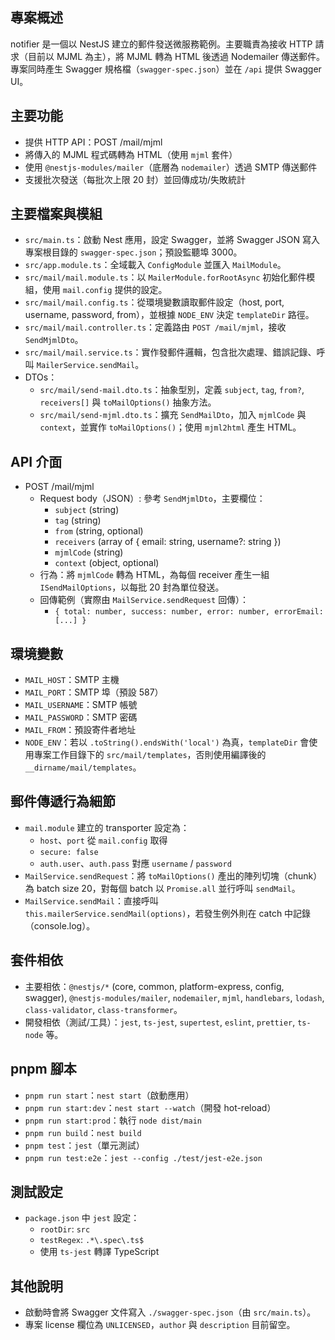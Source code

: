 ## 專案概述

notifier 是一個以 NestJS 建立的郵件發送微服務範例。主要職責為接收 HTTP 請求（目前以 MJML 為主），將 MJML 轉為 HTML 後透過 Nodemailer 傳送郵件。專案同時產生 Swagger 規格檔（`swagger-spec.json`）並在 `/api` 提供 Swagger UI。

## 主要功能

- 提供 HTTP API：POST /mail/mjml
- 將傳入的 MJML 程式碼轉為 HTML（使用 `mjml` 套件）
- 使用 `@nestjs-modules/mailer`（底層為 `nodemailer`）透過 SMTP 傳送郵件
- 支援批次發送（每批次上限 20 封）並回傳成功/失敗統計

## 主要檔案與模組

- `src/main.ts`：啟動 Nest 應用，設定 Swagger，並將 Swagger JSON 寫入專案根目錄的 `swagger-spec.json`；預設監聽埠 3000。
- `src/app.module.ts`：全域載入 `ConfigModule` 並匯入 `MailModule`。
- `src/mail/mail.module.ts`：以 `MailerModule.forRootAsync` 初始化郵件模組，使用 `mail.config` 提供的設定。
- `src/mail/mail.config.ts`：從環境變數讀取郵件設定（host, port, username, password, from），並根據 `NODE_ENV` 決定 `templateDir` 路徑。
- `src/mail/mail.controller.ts`：定義路由 `POST /mail/mjml`，接收 `SendMjmlDto`。
- `src/mail/mail.service.ts`：實作發郵件邏輯，包含批次處理、錯誤記錄、呼叫 `MailerService.sendMail`。
- DTOs：
	- `src/mail/send-mail.dto.ts`：抽象型別，定義 `subject`, `tag`, `from?`, `receivers[]` 與 `toMailOptions()` 抽象方法。
	- `src/mail/send-mjml.dto.ts`：擴充 `SendMailDto`，加入 `mjmlCode` 與 `context`，並實作 `toMailOptions()`；使用 `mjml2html` 產生 HTML。

## API 介面

- POST /mail/mjml
	- Request body（JSON）: 參考 `SendMjmlDto`，主要欄位：
		- `subject` (string)
		- `tag` (string)
		- `from` (string, optional)
		- `receivers` (array of { email: string, username?: string })
		- `mjmlCode` (string)
		- `context` (object, optional)
	- 行為：將 `mjmlCode` 轉為 HTML，為每個 receiver 產生一組 `ISendMailOptions`，以每批 20 封為單位發送。
	- 回傳範例（實際由 `MailService.sendRequest` 回傳）：
		- `{ total: number, success: number, error: number, errorEmail: [...] }`

## 環境變數

- `MAIL_HOST`：SMTP 主機
- `MAIL_PORT`：SMTP 埠（預設 587）
- `MAIL_USERNAME`：SMTP 帳號
- `MAIL_PASSWORD`：SMTP 密碼
- `MAIL_FROM`：預設寄件者地址
- `NODE_ENV`：若以 `.toString().endsWith('local')` 為真，`templateDir` 會使用專案工作目錄下的 `src/mail/templates`，否則使用編譯後的 `__dirname/mail/templates`。

## 郵件傳遞行為細節

- `mail.module` 建立的 transporter 設定為：
	- `host`、`port` 從 `mail.config` 取得
	- `secure: false`
	- `auth.user`、`auth.pass` 對應 `username` / `password`
- `MailService.sendRequest`：將 `toMailOptions()` 產出的陣列切塊（chunk）為 batch size 20，對每個 batch 以 `Promise.all` 並行呼叫 `sendMail`。
- `MailService.sendMail`：直接呼叫 `this.mailerService.sendMail(options)`，若發生例外則在 catch 中記錄（console.log）。

## 套件相依

- 主要相依：`@nestjs/*` (core, common, platform-express, config, swagger), `@nestjs-modules/mailer`, `nodemailer`, `mjml`, `handlebars`, `lodash`, `class-validator`, `class-transformer`。
- 開發相依（測試/工具）：`jest`, `ts-jest`, `supertest`, `eslint`, `prettier`, `ts-node` 等。

## pnpm 腳本

- `pnpm run start`：`nest start`（啟動應用）
- `pnpm run start:dev`：`nest start --watch`（開發 hot-reload）
- `pnpm run start:prod`：執行 `node dist/main`
- `pnpm run build`：`nest build`
- `pnpm test`：`jest`（單元測試）
- `pnpm run test:e2e`：`jest --config ./test/jest-e2e.json`

## 測試設定

- `package.json` 中 `jest` 設定：
	- `rootDir`: `src`
	- `testRegex`: `.*\.spec\.ts$`
	- 使用 `ts-jest` 轉譯 TypeScript

## 其他說明

- 啟動時會將 Swagger 文件寫入 `./swagger-spec.json`（由 `src/main.ts`）。
- 專案 license 欄位為 `UNLICENSED`，`author` 與 `description` 目前留空。

